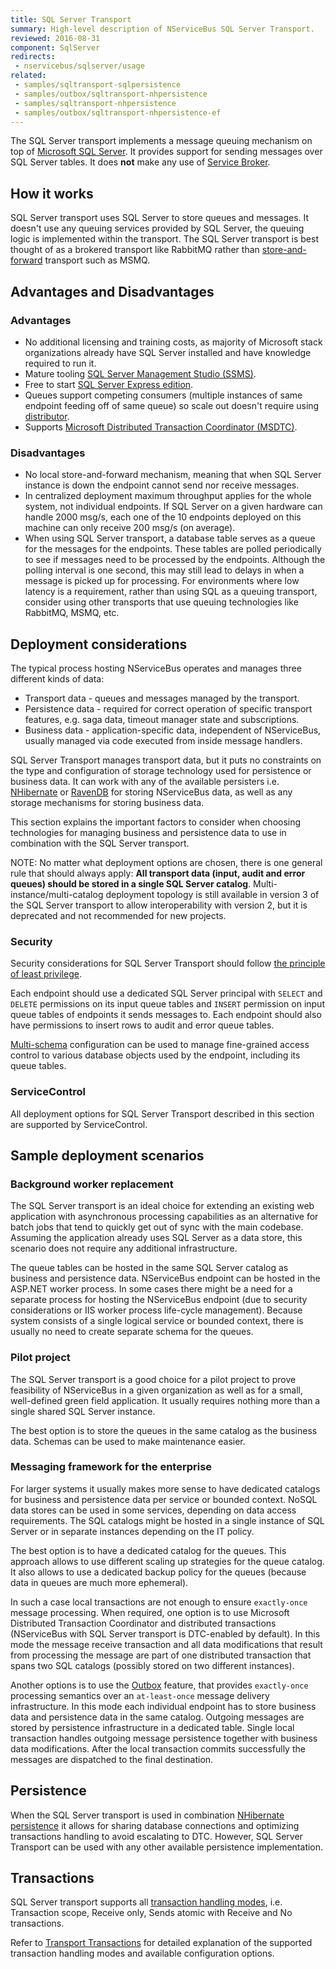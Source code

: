 ```yaml
---
title: SQL Server Transport
summary: High-level description of NServiceBus SQL Server Transport.
reviewed: 2016-08-31
component: SqlServer
redirects:
 - nservicebus/sqlserver/usage
related:
 - samples/sqltransport-sqlpersistence
 - samples/outbox/sqltransport-nhpersistence
 - samples/sqltransport-nhpersistence
 - samples/outbox/sqltransport-nhpersistence-ef
---
```


The SQL Server transport implements a message queuing mechanism on top of [Microsoft SQL Server](https://www.microsoft.com/en-us/sql-server/). It provides support for sending messages over SQL Server tables. It does **not** make any use of [Service Broker](https://technet.microsoft.com/en-us/library/ms166104.aspx).


## How it works

SQL Server transport uses SQL Server to store queues and messages. It doesn't use any queuing services provided by SQL Server, the queuing logic is implemented within the transport. The SQL Server transport is best thought of as a brokered transport like RabbitMQ rather than [store-and-forward](/nservicebus/architecture/principles.md#messaging-versus-rpc-store-and-forward-messaging) transport such as MSMQ.


## Advantages and Disadvantages


### Advantages

 * No additional licensing and training costs, as majority of Microsoft stack organizations already have SQL Server installed and have knowledge required to run it.
 * Mature tooling [SQL Server Management Studio (SSMS)](https://msdn.microsoft.com/en-us/library/mt238290.aspx).
 * Free to start [SQL Server Express edition](https://www.microsoft.com/en-au/sql-server/sql-server-editions-express).
 * Queues support competing consumers (multiple instances of same endpoint feeding off of same queue) so scale out doesn't require using [distributor](/nservicebus/msmq/distributor/).
 * Supports [Microsoft Distributed Transaction Coordinator (MSDTC)](https://msdn.microsoft.com/en-us/library/ms684146.aspx).


### Disadvantages

 * No local store-and-forward mechanism, meaning that when SQL Server instance is down the endpoint cannot send nor receive messages.
 * In centralized deployment maximum throughput applies for the whole system, not individual endpoints. If SQL Server on a given hardware can handle 2000 msg/s, each one of the 10 endpoints deployed on this machine can only receive 200 msg/s (on average).
 * When using SQL Server transport, a database table serves as a queue for the messages for the endpoints. These tables are polled periodically to see if messages need to be processed by the endpoints. Although the polling interval is one second, this may still lead to delays in when a message is picked up for processing. For environments where low latency is a requirement, rather than using SQL as a queuing transport, consider using other transports that use queuing technologies like RabbitMQ, MSMQ, etc.


## Deployment considerations

The typical process hosting NServiceBus operates and manages three different kinds of data:

 * Transport data - queues and messages managed by the transport.
 * Persistence data - required for correct operation of specific transport features, e.g. saga data, timeout manager state and subscriptions.
 * Business data - application-specific data, independent of NServiceBus, usually managed via code executed from inside message handlers.

SQL Server Transport manages transport data, but it puts no constraints on the type and configuration of storage technology used for persistence or business data. It can work with any of the available persisters i.e. [NHibernate](/nservicebus/nhibernate) or [RavenDB](/nservicebus/ravendb/) for storing NServiceBus data, as well as any storage mechanisms for storing business data.

This section explains the important factors to consider when choosing technologies for managing business and persistence data to use in combination with the SQL Server transport.

NOTE: No matter what deployment options are chosen, there is one general rule that should always apply: **All transport data (input, audit and error queues) should be stored in a single SQL Server catalog**. Multi-instance/multi-catalog deployment topology is still available in version 3 of the SQL Server transport to allow interoperability with version 2, but it is deprecated and not recommended for new projects.


### Security

Security considerations for SQL Server Transport should follow [the principle of least privilege](https://en.wikipedia.org/wiki/Principle_of_least_privilege).

Each endpoint should use a dedicated SQL Server principal with `SELECT` and `DELETE` permissions on its input queue tables and `INSERT` permission on input queue tables of endpoints it sends messages to. Each endpoint should also have permissions to insert rows to audit and error queue tables.

[Multi-schema](/nservicebus/sqlserver/deployment-options.md#modes-overview-multi-schema) configuration can be used to manage fine-grained access control to various database objects used by the endpoint, including its queue tables.


### ServiceControl

All deployment options for SQL Server Transport described in this section are supported by ServiceControl.


## Sample deployment scenarios


### Background worker replacement

The SQL Server transport is an ideal choice for extending an existing web application with asynchronous processing capabilities as an alternative for batch jobs that tend to quickly get out of sync with the main codebase. Assuming the application already uses SQL Server as a data store, this scenario does not require any additional infrastructure.

The queue tables can be hosted in the same SQL Server catalog as business and persistence data. NServiceBus endpoint can be hosted in the ASP.NET worker process. In some cases there might be a need for a separate process for hosting the NServiceBus endpoint (due to security considerations or IIS worker process life-cycle management). Because system consists of a single logical service or bounded context, there is usually no need to create separate schema for the queues.


### Pilot project

The SQL Server transport is a good choice for a pilot project to prove feasibility of NServiceBus in a given organization as well as for a small, well-defined green field application. It usually requires nothing more than a single shared SQL Server instance.

The best option is to store the queues in the same catalog as the business data. Schemas can be used to make maintenance easier.


### Messaging framework for the enterprise

For larger systems it usually makes more sense to have dedicated catalogs for business and persistence data per service or bounded context. NoSQL data stores can be used in some services, depending on data access requirements. The SQL catalogs might be hosted in a single instance of SQL Server or in separate instances depending on the IT policy.

The best option is to have a dedicated catalog for the queues. This approach allows to use different scaling up strategies for the queue catalog. It also allows to use a dedicated backup policy for the queues (because data in queues are much more ephemeral).

In such a case local transactions are not enough to ensure `exactly-once` message processing. When required, one option is to use Microsoft Distributed Transaction Coordinator and distributed transactions (NServiceBus with SQL Server transport is DTC-enabled by default). In this mode the message receive transaction and all data modifications that result from processing the message are part of one distributed transaction that spans two SQL catalogs (possibly stored on two different instances).

Another options is to use the [Outbox](/nservicebus/outbox/) feature, that provides `exactly-once` processing semantics over an `at-least-once` message delivery infrastructure. In this mode each individual endpoint has to store business data and persistence data in the same catalog. Outgoing messages are stored by persistence infrastructure in a dedicated table. Single local transaction handles outgoing message persistence together with business data modifications. After the local transaction commits successfully the messages are dispatched to the final destination.


## Persistence

When the SQL Server transport is used in combination [NHibernate persistence](/nservicebus/nhibernate/) it allows for sharing database connections and optimizing transactions handling to avoid escalating to DTC. However, SQL Server Transport can be used with any other available persistence implementation.


## Transactions

SQL Server transport supports all [transaction handling modes](/nservicebus/transports/transactions.md), i.e. Transaction scope, Receive only, Sends atomic with Receive and No transactions.

Refer to [Transport Transactions](/nservicebus/transports/transactions.md) for detailed explanation of the supported transaction handling modes and available configuration options.
